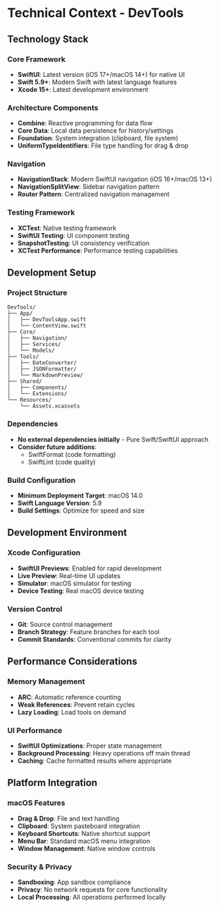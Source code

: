 # Technical Context - DevTools

## Technology Stack

### Core Framework
- **SwiftUI**: Latest version (iOS 17+/macOS 14+) for native UI
- **Swift 5.9+**: Modern Swift with latest language features
- **Xcode 15+**: Latest development environment

### Architecture Components
- **Combine**: Reactive programming for data flow
- **Core Data**: Local data persistence for history/settings
- **Foundation**: System integration (clipboard, file system)
- **UniformTypeIdentifiers**: File type handling for drag & drop

### Navigation
- **NavigationStack**: Modern SwiftUI navigation (iOS 16+/macOS 13+)
- **NavigationSplitView**: Sidebar navigation pattern
- **Router Pattern**: Centralized navigation management

### Testing Framework
- **XCTest**: Native testing framework
- **SwiftUI Testing**: UI component testing
- **SnapshotTesting**: UI consistency verification
- **XCTest Performance**: Performance testing capabilities

## Development Setup

### Project Structure
```
DevTools/
├── App/
│   ├── DevToolsApp.swift
│   └── ContentView.swift
├── Core/
│   ├── Navigation/
│   ├── Services/
│   └── Models/
├── Tools/
│   ├── DateConverter/
│   ├── JSONFormatter/
│   └── MarkdownPreview/
├── Shared/
│   ├── Components/
│   └── Extensions/
└── Resources/
    └── Assets.xcassets
```

### Dependencies
- **No external dependencies initially** - Pure Swift/SwiftUI approach
- **Consider future additions**: 
  - SwiftFormat (code formatting)
  - SwiftLint (code quality)

### Build Configuration
- **Minimum Deployment Target**: macOS 14.0
- **Swift Language Version**: 5.9
- **Build Settings**: Optimize for speed and size

## Development Environment

### Xcode Configuration
- **SwiftUI Previews**: Enabled for rapid development
- **Live Preview**: Real-time UI updates
- **Simulator**: macOS simulator for testing
- **Device Testing**: Real macOS device testing

### Version Control
- **Git**: Source control management
- **Branch Strategy**: Feature branches for each tool
- **Commit Standards**: Conventional commits for clarity

## Performance Considerations

### Memory Management
- **ARC**: Automatic reference counting
- **Weak References**: Prevent retain cycles
- **Lazy Loading**: Load tools on demand

### UI Performance
- **SwiftUI Optimizations**: Proper state management
- **Background Processing**: Heavy operations off main thread
- **Caching**: Cache formatted results where appropriate

## Platform Integration

### macOS Features
- **Drag & Drop**: File and text handling
- **Clipboard**: System pasteboard integration
- **Keyboard Shortcuts**: Native shortcut support
- **Menu Bar**: Standard macOS menu integration
- **Window Management**: Native window controls

### Security & Privacy
- **Sandboxing**: App sandbox compliance
- **Privacy**: No network requests for core functionality
- **Local Processing**: All operations performed locally 